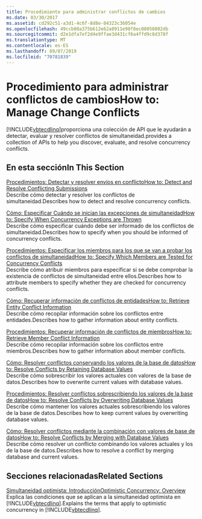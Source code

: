 ```yaml
---
title: Procedimiento para administrar conflictos de cambios
ms.date: 03/30/2017
ms.assetid: cd292c51-a3d1-4c6f-8d8e-04323c36054e
ms.openlocfilehash: 49ccb08a375b612e62a8911e98f8ec08058802db
ms.sourcegitcommit: d2e1dfa7ef2d4e9ffae3d431cf6a4ffd9c8d378f
ms.translationtype: MT
ms.contentlocale: es-ES
ms.lasthandoff: 09/07/2019
ms.locfileid: "70781839"
---
```

# <a name="how-to-manage-change-conflicts"></a><span data-ttu-id="01621-102">Procedimiento para administrar conflictos de cambios</span><span class="sxs-lookup"><span data-stu-id="01621-102">How to: Manage Change Conflicts</span></span>
[!INCLUDE[vbtecdlinq](../../../../../../includes/vbtecdlinq-md.md)]<span data-ttu-id="01621-103">proporciona una colección de API que le ayudarán a detectar, evaluar y resolver conflictos de simultaneidad.</span><span class="sxs-lookup"><span data-stu-id="01621-103">provides a collection of APIs to help you discover, evaluate, and resolve concurrency conflicts.</span></span>  
  
## <a name="in-this-section"></a><span data-ttu-id="01621-104">En esta sección</span><span class="sxs-lookup"><span data-stu-id="01621-104">In This Section</span></span>  
 [<span data-ttu-id="01621-105">Procedimientos: Detectar y resolver envíos en conflicto</span><span class="sxs-lookup"><span data-stu-id="01621-105">How to: Detect and Resolve Conflicting Submissions</span></span>](how-to-detect-and-resolve-conflicting-submissions.md)  
 <span data-ttu-id="01621-106">Describe cómo detectar y resolver los conflictos de simultaneidad.</span><span class="sxs-lookup"><span data-stu-id="01621-106">Describes how to detect and resolve concurrency conflicts.</span></span>  
  
 [<span data-ttu-id="01621-107">Cómo: Especificar Cuándo se inician las excepciones de simultaneidad</span><span class="sxs-lookup"><span data-stu-id="01621-107">How to: Specify When Concurrency Exceptions are Thrown</span></span>](how-to-specify-when-concurrency-exceptions-are-thrown.md)  
 <span data-ttu-id="01621-108">Describe cómo especificar cuándo debe ser informado de los conflictos de simultaneidad.</span><span class="sxs-lookup"><span data-stu-id="01621-108">Describes how to specify when you should be informed of concurrency conflicts.</span></span>  
  
 [<span data-ttu-id="01621-109">Procedimientos: Especificar los miembros para los que se van a probar los conflictos de simultaneidad</span><span class="sxs-lookup"><span data-stu-id="01621-109">How to: Specify Which Members are Tested for Concurrency Conflicts</span></span>](how-to-specify-which-members-are-tested-for-concurrency-conflicts.md)  
 <span data-ttu-id="01621-110">Describe cómo atribuir miembros para especificar si se debe comprobar la existencia de conflictos de simultaneidad entre ellos.</span><span class="sxs-lookup"><span data-stu-id="01621-110">Describes how to attribute members to specify whether they are checked for concurrency conflicts.</span></span>  
  
 [<span data-ttu-id="01621-111">Cómo: Recuperar información de conflictos de entidades</span><span class="sxs-lookup"><span data-stu-id="01621-111">How to: Retrieve Entity Conflict Information</span></span>](how-to-retrieve-entity-conflict-information.md)  
 <span data-ttu-id="01621-112">Describe cómo recopilar información sobre los conflictos entre entidades.</span><span class="sxs-lookup"><span data-stu-id="01621-112">Describes how to gather information about entity conflicts.</span></span>  
  
 [<span data-ttu-id="01621-113">Procedimientos: Recuperar información de conflictos de miembros</span><span class="sxs-lookup"><span data-stu-id="01621-113">How to: Retrieve Member Conflict Information</span></span>](how-to-retrieve-member-conflict-information.md)  
 <span data-ttu-id="01621-114">Describe cómo recopilar información sobre los conflictos entre miembros.</span><span class="sxs-lookup"><span data-stu-id="01621-114">Describes how to gather information about member conflicts.</span></span>  
  
 [<span data-ttu-id="01621-115">Cómo: Resolver conflictos conservando los valores de la base de datos</span><span class="sxs-lookup"><span data-stu-id="01621-115">How to: Resolve Conflicts by Retaining Database Values</span></span>](how-to-resolve-conflicts-by-retaining-database-values.md)  
 <span data-ttu-id="01621-116">Describe cómo sobrescribir los valores actuales con valores de la base de datos.</span><span class="sxs-lookup"><span data-stu-id="01621-116">Describes how to overwrite current values with database values.</span></span>  
  
 [<span data-ttu-id="01621-117">Procedimientos: Resolver conflictos sobrescribiendo los valores de la base de datos</span><span class="sxs-lookup"><span data-stu-id="01621-117">How to: Resolve Conflicts by Overwriting Database Values</span></span>](how-to-resolve-conflicts-by-overwriting-database-values.md)  
 <span data-ttu-id="01621-118">Describe cómo mantener los valores actuales sobrescribiendo los valores de la base de datos.</span><span class="sxs-lookup"><span data-stu-id="01621-118">Describes how to keep current values by overwriting database values.</span></span>  
  
 [<span data-ttu-id="01621-119">Cómo: Resolver conflictos mediante la combinación con valores de base de datos</span><span class="sxs-lookup"><span data-stu-id="01621-119">How to: Resolve Conflicts by Merging with Database Values</span></span>](how-to-resolve-conflicts-by-merging-with-database-values.md)  
 <span data-ttu-id="01621-120">Describe cómo resolver un conflicto combinando los valores actuales y los de la base de datos.</span><span class="sxs-lookup"><span data-stu-id="01621-120">Describes how to resolve a conflict by merging database and current values.</span></span>  
  
## <a name="related-sections"></a><span data-ttu-id="01621-121">Secciones relacionadas</span><span class="sxs-lookup"><span data-stu-id="01621-121">Related Sections</span></span>  
 [<span data-ttu-id="01621-122">Simultaneidad optimista: Introducción</span><span class="sxs-lookup"><span data-stu-id="01621-122">Optimistic Concurrency: Overview</span></span>](optimistic-concurrency-overview.md)  
 <span data-ttu-id="01621-123">Explica las condiciones que se aplican a la simultaneidad optimista en [!INCLUDE[vbtecdlinq](../../../../../../includes/vbtecdlinq-md.md)].</span><span class="sxs-lookup"><span data-stu-id="01621-123">Explains the terms that apply to optimistic concurrency in [!INCLUDE[vbtecdlinq](../../../../../../includes/vbtecdlinq-md.md)].</span></span>
